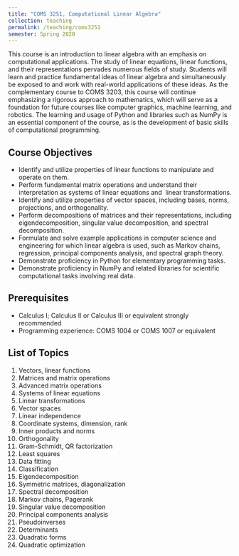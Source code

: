 ```yaml
---
title: "COMS 3251, Computational Linear Algebra"
collection: teaching
permalink: /teaching/coms3251
semester: Spring 2020
---
```


This course is an introduction to linear algebra with an emphasis on computational applications. The study of linear equations, linear functions, and their representations pervades numerous fields of study. Students will learn and practice fundamental ideas of linear algebra and simultaneously be exposed to and work with real-world applications of these ideas. As the complementary course to COMS 3203, this course will continue emphasizing a rigorous approach to mathematics, which will serve as a foundation for future courses like computer graphics, machine learning, and robotics. The learning and usage of Python and libraries such as NumPy is an essential component of the course, as is the development of basic skills of computational programming.

## Course Objectives
- Identify and utilize properties of linear functions to manipulate and operate on them.
- Perform fundamental matrix operations and understand their interpretation as systems of linear equations and  linear transformations.
- Identify and utilize properties of vector spaces, including bases, norms, projections, and orthogonality.
- Perform decompositions of matrices and their representations, including eigendecomposition, singular value decomposition, and spectral decomposition.
- Formulate and solve example applications in computer science and engineering for which linear algebra is used, such as Markov chains, regression, principal components analysis, and spectral graph theory.
- Demonstrate proficiency in Python for elementary programming tasks.
- Demonstrate proficiency in NumPy and related libraries for scientific computational tasks involving real data.

## Prerequisites
- Calculus I; Calculus II or Calculus III or equivalent strongly recommended
- Programming experience: COMS 1004 or COMS 1007 or equivalent 

## List of Topics
1. Vectors, linear functions
2. Matrices and matrix operations
3. Advanced matrix operations
4. Systems of linear equations
5. Linear transformations
6. Vector spaces
7. Linear independence
8. Coordinate systems, dimension, rank
9. Inner products and norms
10. Orthogonality
11. Gram-Schmidt, QR factorization
12. Least squares
13. Data fitting
14. Classification
15. Eigendecomposition
16. Symmetric matrices, diagonalization
17. Spectral decomposition
18. Markov chains, Pagerank
19. Singular value decomposition
20. Principal components analysis
21. Pseudoinverses
22. Determinants
23. Quadratic forms
24. Quadratic optimization
